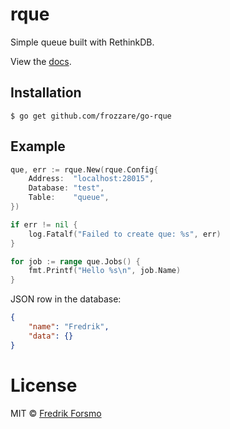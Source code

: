 # rque

Simple queue built with RethinkDB.

View the [docs](http://godoc.org/github.com/frozzare/go-rque).

## Installation

```
$ go get github.com/frozzare/go-rque
```

## Example

```go
que, err := rque.New(rque.Config{
	Address:  "localhost:28015",
	Database: "test",
	Table:    "queue",
})

if err != nil {
	log.Fatalf("Failed to create que: %s", err)
}

for job := range que.Jobs() {
	fmt.Printf("Hello %s\n", job.Name)
}
```

JSON row in the database:

```json
{
    "name": "Fredrik",
    "data": {}
}
```

# License

 MIT © [Fredrik Forsmo](https://github.com/frozzare)
